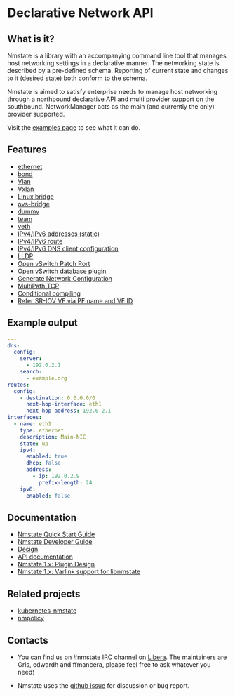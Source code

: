 # Declarative Network API

## What is it?

Nmstate is a library with an accompanying command line tool that manages
host networking settings in a declarative manner.
The networking state is described by a pre-defined schema.
Reporting of current state and changes to it (desired state) both conform to
the schema.

Nmstate is aimed to satisfy enterprise needs to manage host networking through
a northbound declarative API and multi provider support on the southbound.
NetworkManager acts as the main (and currently the only) provider supported.

Visit the [examples page](./examples.md) to see what it can do.

## Features
- [ethernet](./examples.md#interfaces-ethernet)
- [bond](./examples.md#interfaces-bond)
- [Vlan](./examples.md#interfaces-vlan)
- [Vxlan](./examples.md#interfaces-vxlan)
- [Linux bridge](./examples.md#interface-linux-bridge)
- [ovs-bridge](./examples.md#interfaces-ovs-bridge)
- [dummy](./examples.md#interfaces-dummy)
- [team](./examples.md#interfaces-team)
- [veth](./features/veth.md)
- [IPv4/IPv6 addresses (static)](./examples.md#interfaces-ethernet)
- [IPv4/IPv6 route](./examples.md#route)
- [IPv4/IPv6 DNS client configuration](./examples.md#dns)
- [LLDP](./features/lldp.md)
- [Open vSwitch Patch Port](./features/ovs_patch.md)
- [Open vSwitch database plugin](./features/ovsdb.md)
- [Generate Network Configuration](./features/gen_conf.md)
- [MultiPath TCP](./features/mptcp.md)
- [Conditional compiling](./features/conditional_compile.md)
- [Refer SR-IOV VF via PF name and VF ID](./features/iface_vf_id.md)

## Example output

```yaml
---
dns:
  config:
    server:
      - 192.0.2.1
    search:
      - example.org
routes:
  config:
    - destination: 0.0.0.0/0
      next-hop-interface: eth1
      next-hop-address: 192.0.2.1
interfaces:
  - name: eth1
    type: ethernet
    description: Main-NIC
    state: up
    ipv4:
      enabled: true
      dhcp: false
      address:
        - ip: 192.0.2.9
          prefix-length: 24
    ipv6:
      enabled: false
```

## Documentation
- [Nmstate Quick Start Guide](./user/quick_guide.md)
- [Nmstate Developer Guide](./devel/dev_guide.md)
- [Design](./devel/design/networking-api.md)
- [API documentation](./devel/api.md)
- [Nmstate 1.x: Plugin Design](./devel/plugin.md)
- [Nmstate 1.x: Varlink support for libnmstate](./devel/varlink-libnmstate.md)

## Related projects
- [kubernetes-nmstate](https://nmstate.io/kubernetes-nmstate)
- [nmpolicy](https://nmstate.io/nmpolicy)

## Contacts
- You can find us on #nmstate IRC channel on [Libera](https://libera.chat/).
  The maintainers are Gris, edwardh and ffmancera, please feel free to ask
  whatever you need!

- Nmstate uses the [github issue][github_issue_url] for discussion or bug
  report.

[github_issue_url]: https://github.com/nmstate/nmstate/issues
